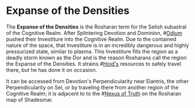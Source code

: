 # Expanse of the Densities

The **Expanse of the Densities** is the Rosharan term for the Selish subastral of the Cognitive Realm. After Splintering Devotion and Dominion, #[Odium](characters/odium) pushed their Investiture into the Cognitive Realm. Due to the contained nature of the space, that Investiture is in an incredibly dangerous and highly pressurized state, similar to plasma. This Investiture fills the region as a deadly storm known as the Dor and is the reason Rosharans call the region the Expanse of the Densities. It strains #[Hoid's](characters/wit) resources to safely travel there, but he has done it on occasion.

It can be accessed from Devotion's Perpendicularity near Elantris, the other Perpendicularity on Sel, or by traveling there from another region of the Cognitive Realm; it is adjacent to to the #[Nexus of Truth](locations/nexus-of-truth) on the Rosharan map of Shadesmar.
